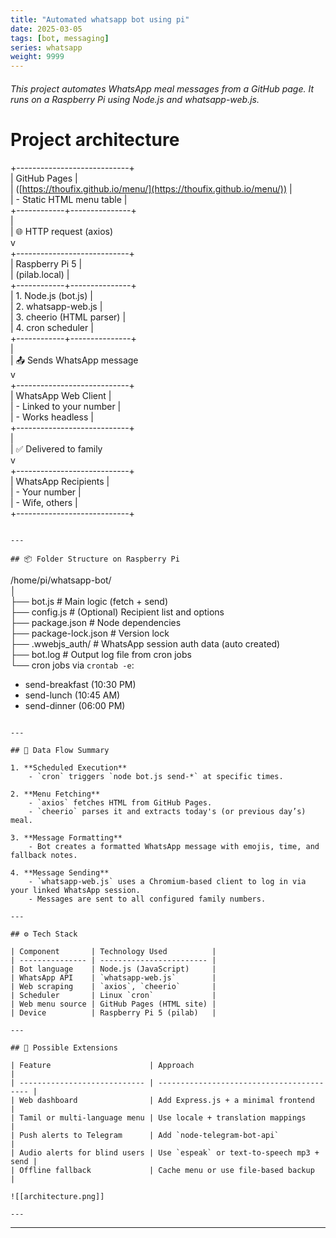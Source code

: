 ```yaml
---
title: "Automated whatsapp bot using pi"
date: 2025-03-05
tags: [bot, messaging]
series: whatsapp
weight: 9999
---
```


###### This project automates WhatsApp meal messages from a GitHub page. It runs on a Raspberry Pi using Node.js and whatsapp-web.js.

<!--more-->

# Project architecture

+----------------------------+  
| GitHub Pages |  
| ([https://thoufix.github.io/menu/](https://thoufix.github.io/menu/)) |  
| - Static HTML menu table |  
+------------+---------------+  
|  
| 🌐 HTTP request (axios)  
v  
+----------------------------+  
| Raspberry Pi 5 |  
| (pilab.local) |  
+------------+---------------+  
| 1. Node.js (bot.js) |  
| 2. whatsapp-web.js |  
| 3. cheerio (HTML parser) |  
| 4. cron scheduler |  
+------------+---------------+  
|  
| 📤 Sends WhatsApp message  
v  
+----------------------------+  
| WhatsApp Web Client |  
| - Linked to your number |  
| - Works headless |  
+----------------------------+  
|  
| ✅ Delivered to family  
v  
+----------------------------+  
| WhatsApp Recipients |  
| - Your number |  
| - Wife, others |  
+----------------------------+

```

---

## 📦 Folder Structure on Raspberry Pi

```

/home/pi/whatsapp-bot/  
│  
├── bot.js # Main logic (fetch + send)  
├── config.js # (Optional) Recipient list and options  
├── package.json # Node dependencies  
├── package-lock.json # Version lock  
├── .wwebjs_auth/ # WhatsApp session auth data (auto created)  
├── bot.log # Output log file from cron jobs  
└── cron jobs via `crontab -e`:  
- send-breakfast (10:30 PM)  
- send-lunch (10:45 AM)  
- send-dinner (06:00 PM)

```

---

## 🔁 Data Flow Summary

1. **Scheduled Execution**
    - `cron` triggers `node bot.js send-*` at specific times.

2. **Menu Fetching**
    - `axios` fetches HTML from GitHub Pages.
    - `cheerio` parses it and extracts today's (or previous day’s) meal.

3. **Message Formatting**
    - Bot creates a formatted WhatsApp message with emojis, time, and fallback notes.

4. **Message Sending**
    - `whatsapp-web.js` uses a Chromium-based client to log in via your linked WhatsApp session.
    - Messages are sent to all configured family numbers.

---

## ⚙️ Tech Stack

| Component       | Technology Used          |
| --------------- | ------------------------ |
| Bot language    | Node.js (JavaScript)     |
| WhatsApp API    | `whatsapp-web.js`        |
| Web scraping    | `axios`, `cheerio`       |
| Scheduler       | Linux `cron`             |
| Web menu source | GitHub Pages (HTML site) |
| Device          | Raspberry Pi 5 (pilab)   |

---

## 🚀 Possible Extensions

| Feature                      | Approach                                  |
| ---------------------------- | ----------------------------------------- |
| Web dashboard                | Add Express.js + a minimal frontend       |
| Tamil or multi-language menu | Use locale + translation mappings         |
| Push alerts to Telegram      | Add `node-telegram-bot-api`               |
| Audio alerts for blind users | Use `espeak` or text-to-speech mp3 + send |
| Offline fallback             | Cache menu or use file-based backup       |

![[architecture.png]]

---
```

---